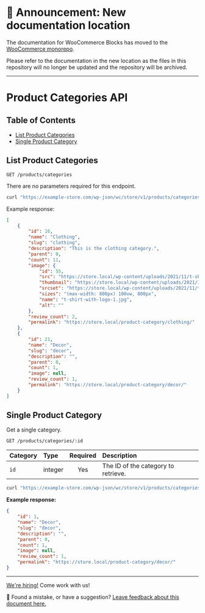 # 📣 Announcement: New documentation location

The documentation for WooCommerce Blocks has moved to the [WooCommerce monorepo](https://github.com/woocommerce/woocommerce/tree/trunk/plugins/woocommerce-blocks/docs/).

Please refer to the documentation in the new location as the files in this repository will no longer be updated and the repository will be archived.

---

# Product Categories API <!-- omit in toc -->

## Table of Contents <!-- omit in toc -->

-   [List Product Categories](#list-product-categories)
-   [Single Product Category](#single-product-category)

## List Product Categories

```http
GET /products/categories
```

There are no parameters required for this endpoint.

```sh
curl "https://example-store.com/wp-json/wc/store/v1/products/categories"
```

Example response:

```json
[
	{
		"id": 16,
		"name": "Clothing",
		"slug": "clothing",
		"description": "This is the clothing category.",
		"parent": 0,
		"count": 11,
		"image": {
			"id": 55,
			"src": "https://store.local/wp-content/uploads/2021/11/t-shirt-with-logo-1.jpg",
			"thumbnail": "https://store.local/wp-content/uploads/2021/11/t-shirt-with-logo-1-324x324.jpg",
			"srcset": "https://store.local/wp-content/uploads/2021/11/t-shirt-with-logo-1.jpg 800w, https://store.local/wp-content/uploads/2021/11/t-shirt-with-logo-1-324x324.jpg 324w, https://store.local/wp-content/uploads/2021/11/t-shirt-with-logo-1-100x100.jpg 100w, https://store.local/wp-content/uploads/2021/11/t-shirt-with-logo-1-416x416.jpg 416w, https://store.local/wp-content/uploads/2021/11/t-shirt-with-logo-1-300x300.jpg 300w, https://store.local/wp-content/uploads/2021/11/t-shirt-with-logo-1-150x150.jpg 150w, https://store.local/wp-content/uploads/2021/11/t-shirt-with-logo-1-768x768.jpg 768w",
			"sizes": "(max-width: 800px) 100vw, 800px",
			"name": "t-shirt-with-logo-1.jpg",
			"alt": ""
		},
		"review_count": 2,
		"permalink": "https://store.local/product-category/clothing/"
	},
	{
		"id": 21,
		"name": "Decor",
		"slug": "decor",
		"description": "",
		"parent": 0,
		"count": 1,
		"image": null,
		"review_count": 1,
		"permalink": "https://store.local/product-category/decor/"
	}
]
```

## Single Product Category

Get a single category.

```http
GET /products/categories/:id
```

| Category | Type    | Required | Description                         |
| :------- | :------ | :------: | :---------------------------------- |
| `id`     | integer |   Yes    | The ID of the category to retrieve. |

```sh
curl "https://example-store.com/wp-json/wc/store/v1/products/categories/1"
```

**Example response:**

```json
{
	"id": 1,
	"name": "Decor",
	"slug": "decor",
	"description": "",
	"parent": 0,
	"count": 1,
	"image": null,
	"review_count": 1,
	"permalink": "https://store.local/product-category/decor/"
}
```

<!-- FEEDBACK -->

---

[We're hiring!](https://woocommerce.com/careers/) Come work with us!

🐞 Found a mistake, or have a suggestion? [Leave feedback about this document here.](https://github.com/woocommerce/woocommerce-blocks/issues/new?assignees=&labels=type%3A+documentation&template=--doc-feedback.md&title=Feedback%20on%20./src/StoreApi/docs/product-categories.md)

<!-- /FEEDBACK -->


